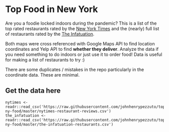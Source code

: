 # Top Food in New York
Are you a foodie locked indoors during the pandemic? This is a list of the top rated restaurants rated by the [New York Times](https://www.nytimes.com/reviews/dining) and the (nearly) full list of restaurants rated by the [The Infatuation](https://www.theinfatuation.com/new-york/reviews?sort=rating&page=1). 

Both maps were cross referenced with Google Maps API to find location coordinates and Yelp API to find **whether they deliver**. Analyze the data if you need something to do indoors or just use it to order food! Data is useful for making a list of restaurants to try :)

There are some duplicates / mistakes in the repo particularly in the coordinate data. These are minimal.

## Get the data here
```
nytimes <- readr::read_csv('https://raw.githubusercontent.com/johnhenrypezzuto/top-ny-food/master/nytimes-restaurant-reviews.csv')
the_infatuation <- readr::read_csv('https://raw.githubusercontent.com/johnhenrypezzuto/top-ny-food/master/the-infatuation-restaurants.csv')
```

